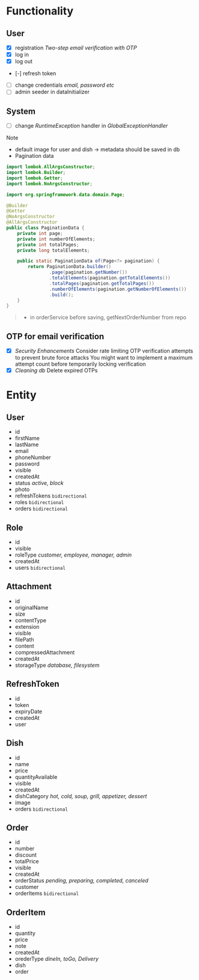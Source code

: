 # Functionality
## User
 - [x] registration *Two-step email verification with OTP*
 - [x] log in
 - [x] log out
 - [-] refresh token
 - [ ] change credentials *email, password etc*
 - [ ] admin seeder in dataInitializer

## System
 - [ ] change *RuntimeException* handler in *GlobalExceptionHandler*

> [!NOTE]
> - default image for user and dish -> metadata should be saved in db
> - Pagination data
```java
import lombok.AllArgsConstructor;
import lombok.Builder;
import lombok.Getter;
import lombok.NoArgsConstructor;

import org.springframework.data.domain.Page;

@Builder
@Getter
@NoArgsConstructor
@AllArgsConstructor
public class PaginationData {
    private int page;
    private int numberOfElements;
    private int totalPages;
    private long totalElements;

    public static PaginationData of(Page<?> pagination) {
        return PaginationData.builder()
                .page(pagination.getNumber())
                .totalElements(pagination.getTotalElements())
                .totalPages(pagination.getTotalPages())
                .numberOfElements(pagination.getNumberOfElements())
                .build();
    }
}
```
> - in orderService
before saving, getNextOrderNumber from repo

## OTP for email verification
 - [x] *Security Enhancements*
Consider rate limiting OTP verification attempts to prevent brute force attacks
You might want to implement a maximum attempt count before temporarily locking verification
 - [x] *Cleaning db*
Delete expired OTPs

# Entity
## User
 - id
 - firstName
 - lastName
 - email
 - phoneNumber
 - password
 - visible
 - createdAt
 - status *active, block*
 - photo
 - refreshTokens `bidirectional`
 - roles `bidirectional`
 - orders `bidirectional`

## Role
 - id
 - visible
 - roleType *customer, employee, manager, admin*
 - createdAt
 - users `bidirectional`

## Attachment
 - id
 - originalName
 - size
 - contentType
 - extension
 - visible
 - filePath
 - content
 - compressedAttachment
 - createdAt
 - storageType *database, filesystem*

## RefreshToken
 - id
 - token
 - expiryDate
 - createdAt
 - user

## Dish
 - id
 - name
 - price
 - quantityAvailable
 - visible
 - createdAt
 - dishCategory *hot, cold, soup, grill, appetizer, dessert*
 - image
 - orders `bidirectional`
 
## Order
 - id
 - number
 - discount
 - totalPrice
 - visible
 - createdAt
 - orderStatus *pending, preparing, completed, canceled*
 - customer
 - orderItems `bidirectional`

## OrderItem
 - id
 - quantity
 - price
 - note
 - createdAt
 - orederType *dineIn, toGo, Delivery*
 - dish
 - order

